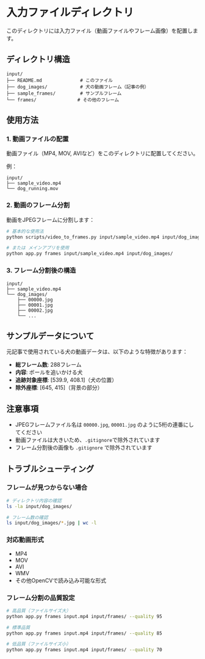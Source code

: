 # 入力ファイルディレクトリ

このディレクトリには入力ファイル（動画ファイルやフレーム画像）を配置します。

## ディレクトリ構造

```
input/
├── README.md              # このファイル
├── dog_images/            # 犬の動画フレーム（記事の例）
├── sample_frames/         # サンプルフレーム
└── frames/               # その他のフレーム
```

## 使用方法

### 1. 動画ファイルの配置

動画ファイル（MP4, MOV, AVIなど）をこのディレクトリに配置してください。

例：
```
input/
├── sample_video.mp4
└── dog_running.mov
```

### 2. 動画のフレーム分割

動画をJPEGフレームに分割します：

```bash
# 基本的な使用法
python scripts/video_to_frames.py input/sample_video.mp4 input/dog_images/

# または メインアプリを使用
python app.py frames input/sample_video.mp4 input/dog_images/
```

### 3. フレーム分割後の構造

```
input/
├── sample_video.mp4
└── dog_images/
    ├── 00000.jpg
    ├── 00001.jpg
    ├── 00002.jpg
    └── ...
```

## サンプルデータについて

元記事で使用されている犬の動画データは、以下のような特徴があります：

- **総フレーム数**: 288フレーム
- **内容**: ボールを追いかける犬
- **追跡対象座標**: [539.9, 408.1]（犬の位置）
- **除外座標**: [645, 415]（背景の部分）

## 注意事項

- JPEGフレームファイル名は `00000.jpg`, `00001.jpg` のように5桁の連番にしてください
- 動画ファイルは大きいため、`.gitignore`で除外されています
- フレーム分割後の画像も `.gitignore` で除外されています

## トラブルシューティング

### フレームが見つからない場合

```bash
# ディレクトリ内容の確認
ls -la input/dog_images/

# フレーム数の確認
ls input/dog_images/*.jpg | wc -l
```

### 対応動画形式

- MP4
- MOV
- AVI
- WMV
- その他OpenCVで読み込み可能な形式

### フレーム分割の品質設定

```bash
# 高品質（ファイルサイズ大）
python app.py frames input.mp4 input/frames/ --quality 95

# 標準品質
python app.py frames input.mp4 input/frames/ --quality 85

# 低品質（ファイルサイズ小）
python app.py frames input.mp4 input/frames/ --quality 70
```